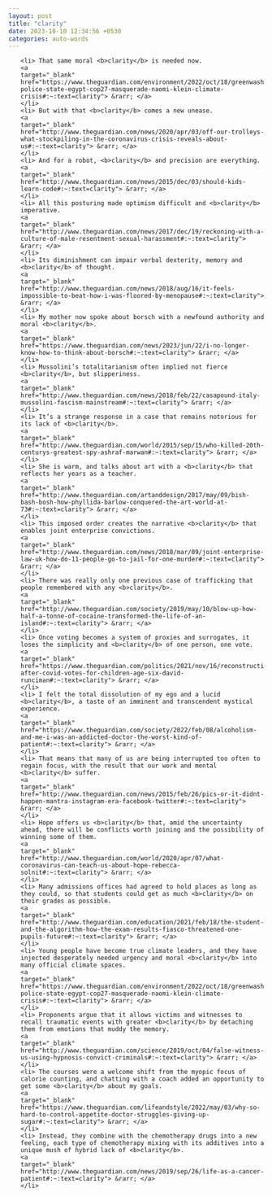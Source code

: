 ```yaml
---
layout: post
title: "clarity"
date: 2023-10-10 12:34:56 +0530
categories: auto-words
---
```

<ol>

    <li> That same moral <b>clarity</b> is needed now.
    <a 
    target="_blank" 
    href="https://www.theguardian.com/environment/2022/oct/18/greenwashing-police-state-egypt-cop27-masquerade-naomi-klein-climate-crisis#:~:text=clarity"> &rarr; </a>
    </li>
    <li> But with that <b>clarity</b> comes a new unease.
    <a 
    target="_blank" 
    href="http://www.theguardian.com/news/2020/apr/03/off-our-trolleys-what-stockpiling-in-the-coronavirus-crisis-reveals-about-us#:~:text=clarity"> &rarr; </a>
    </li>
    <li> And for a robot, <b>clarity</b> and precision are everything.
    <a 
    target="_blank" 
    href="http://www.theguardian.com/news/2015/dec/03/should-kids-learn-code#:~:text=clarity"> &rarr; </a>
    </li>
    <li> All this posturing made optimism difficult and <b>clarity</b> imperative.
    <a 
    target="_blank" 
    href="http://www.theguardian.com/news/2017/dec/19/reckoning-with-a-culture-of-male-resentment-sexual-harassment#:~:text=clarity"> &rarr; </a>
    </li>
    <li> Its diminishment can impair verbal dexterity, memory and <b>clarity</b> of thought.
    <a 
    target="_blank" 
    href="http://www.theguardian.com/news/2018/aug/16/it-feels-impossible-to-beat-how-i-was-floored-by-menopause#:~:text=clarity"> &rarr; </a>
    </li>
    <li> My mother now spoke about borsch with a newfound authority and moral <b>clarity</b>.
    <a 
    target="_blank" 
    href="https://www.theguardian.com/news/2023/jun/22/i-no-longer-know-how-to-think-about-borsch#:~:text=clarity"> &rarr; </a>
    </li>
    <li> Mussolini’s totalitarianism often implied not fierce <b>clarity</b>, but slipperiness.
    <a 
    target="_blank" 
    href="http://www.theguardian.com/news/2018/feb/22/casapound-italy-mussolini-fascism-mainstream#:~:text=clarity"> &rarr; </a>
    </li>
    <li> It’s a strange response in a case that remains notorious for its lack of <b>clarity</b>.
    <a 
    target="_blank" 
    href="http://www.theguardian.com/world/2015/sep/15/who-killed-20th-centurys-greatest-spy-ashraf-marwan#:~:text=clarity"> &rarr; </a>
    </li>
    <li> She is warm, and talks about art with a <b>clarity</b> that reflects her years as a teacher.
    <a 
    target="_blank" 
    href="http://www.theguardian.com/artanddesign/2017/may/09/bish-bash-bosh-how-phyllida-barlow-conquered-the-art-world-at-73#:~:text=clarity"> &rarr; </a>
    </li>
    <li> This imposed order creates the narrative <b>clarity</b> that enables joint enterprise convictions.
    <a 
    target="_blank" 
    href="http://www.theguardian.com/news/2018/mar/09/joint-enterprise-law-uk-how-do-11-people-go-to-jail-for-one-murder#:~:text=clarity"> &rarr; </a>
    </li>
    <li> There was really only one previous case of trafficking that people remembered with any <b>clarity</b>.
    <a 
    target="_blank" 
    href="http://www.theguardian.com/society/2019/may/10/blow-up-how-half-a-tonne-of-cocaine-transformed-the-life-of-an-island#:~:text=clarity"> &rarr; </a>
    </li>
    <li> Once voting becomes a system of proxies and surrogates, it loses the simplicity and <b>clarity</b> of one person, one vote.
    <a 
    target="_blank" 
    href="https://www.theguardian.com/politics/2021/nov/16/reconstruction-after-covid-votes-for-children-age-six-david-runciman#:~:text=clarity"> &rarr; </a>
    </li>
    <li> I felt the total dissolution of my ego and a lucid <b>clarity</b>, a taste of an imminent and transcendent mystical experience.
    <a 
    target="_blank" 
    href="https://www.theguardian.com/society/2022/feb/08/alcoholism-and-me-i-was-an-addicted-doctor-the-worst-kind-of-patient#:~:text=clarity"> &rarr; </a>
    </li>
    <li> That means that many of us are being interrupted too often to regain focus, with the result that our work and mental <b>clarity</b> suffer.
    <a 
    target="_blank" 
    href="http://www.theguardian.com/news/2015/feb/26/pics-or-it-didnt-happen-mantra-instagram-era-facebook-twitter#:~:text=clarity"> &rarr; </a>
    </li>
    <li> Hope offers us <b>clarity</b> that, amid the uncertainty ahead, there will be conflicts worth joining and the possibility of winning some of them.
    <a 
    target="_blank" 
    href="http://www.theguardian.com/world/2020/apr/07/what-coronavirus-can-teach-us-about-hope-rebecca-solnit#:~:text=clarity"> &rarr; </a>
    </li>
    <li> Many admissions offices had agreed to hold places as long as they could, so that students could get as much <b>clarity</b> on their grades as possible.
    <a 
    target="_blank" 
    href="http://www.theguardian.com/education/2021/feb/18/the-student-and-the-algorithm-how-the-exam-results-fiasco-threatened-one-pupils-future#:~:text=clarity"> &rarr; </a>
    </li>
    <li> Young people have become true climate leaders, and they have injected desperately needed urgency and moral <b>clarity</b> into many official climate spaces.
    <a 
    target="_blank" 
    href="https://www.theguardian.com/environment/2022/oct/18/greenwashing-police-state-egypt-cop27-masquerade-naomi-klein-climate-crisis#:~:text=clarity"> &rarr; </a>
    </li>
    <li> Proponents argue that it allows victims and witnesses to recall traumatic events with greater <b>clarity</b> by detaching them from emotions that muddy the memory.
    <a 
    target="_blank" 
    href="http://www.theguardian.com/science/2019/oct/04/false-witness-us-using-hypnosis-convict-criminals#:~:text=clarity"> &rarr; </a>
    </li>
    <li> The courses were a welcome shift from the myopic focus of calorie counting, and chatting with a coach added an opportunity to get some <b>clarity</b> about my goals.
    <a 
    target="_blank" 
    href="https://www.theguardian.com/lifeandstyle/2022/may/03/why-so-hard-to-control-appetite-doctor-struggles-giving-up-sugar#:~:text=clarity"> &rarr; </a>
    </li>
    <li> Instead, they combine with the chemotherapy drugs into a new feeling, each type of chemotherapy mixing with its additives into a unique mush of hybrid lack of <b>clarity</b>.
    <a 
    target="_blank" 
    href="http://www.theguardian.com/news/2019/sep/26/life-as-a-cancer-patient#:~:text=clarity"> &rarr; </a>
    </li>